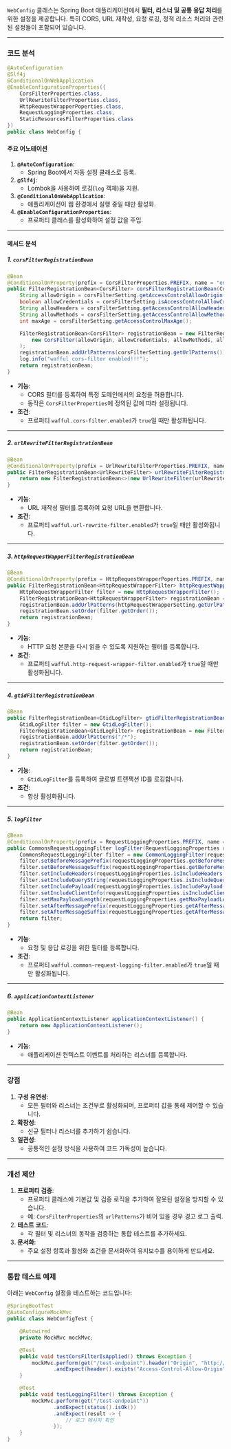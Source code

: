 `WebConfig` 클래스는 Spring Boot 애플리케이션에서 **필터, 리스너 및 공통 응답 처리**를 위한 설정을 제공합니다. 특히 CORS, URL 재작성, 요청 로깅, 정적 리소스 처리와 관련된 설정들이 포함되어 있습니다.

---

### **코드 분석**

```java
@AutoConfiguration
@Slf4j
@ConditionalOnWebApplication
@EnableConfigurationProperties({
    CorsFilterProperties.class,
    UrlRewriteFilterProperties.class,
    HttpRequestWrapperPoperties.class,
    RequestLoggingProperties.class,
    StaticResourcesFilterProperties.class
})
public class WebConfig {
```

#### 주요 어노테이션
1. **`@AutoConfiguration`**:
   - Spring Boot에서 자동 설정 클래스로 등록.
2. **`@Slf4j`**:
   - Lombok을 사용하여 로깅(`log` 객체)을 지원.
3. **`@ConditionalOnWebApplication`**:
   - 애플리케이션이 웹 환경에서 실행 중일 때만 활성화.
4. **`@EnableConfigurationProperties`**:
   - 프로퍼티 클래스를 활성화하여 설정 값을 주입.

---

#### **메서드 분석**

##### **1. `corsFilterRegistrationBean`**
```java
@Bean
@ConditionalOnProperty(prefix = CorsFilterProperties.PREFIX, name = "enabled", havingValue = "true")
public FilterRegistrationBean<CorsFilter> corsFilterRegistrationBean(CorsFilterProperties corsFilterSetting) {
    String allowOrigin = corsFilterSetting.getAccessControlAllowOrigin();
    boolean allowCredentials = corsFilterSetting.isAccessControlAllowCredentials();
    String allowHeaders = corsFilterSetting.getAccessControlAllowHeaders();
    String allowMethods = corsFilterSetting.getAccessControlAllowMethods();
    int maxAge = corsFilterSetting.getAccessControlMaxAge();

    FilterRegistrationBean<CorsFilter> registrationBean = new FilterRegistrationBean<>(
        new CorsFilter(allowOrigin, allowCredentials, allowMethods, allowHeaders, maxAge)
    );
    registrationBean.addUrlPatterns(corsFilterSetting.getUrlPatterns());
    log.info("wafful cors-filter enabled!!!");
    return registrationBean;
}
```

- **기능**:
  - CORS 필터를 등록하여 특정 도메인에서의 요청을 허용합니다.
  - 동작은 `CorsFilterProperties`에 정의된 값에 따라 설정됩니다.
- **조건**:
  - 프로퍼티 `wafful.cors-filter.enabled`가 `true`일 때만 활성화됩니다.

---

##### **2. `urlRewriteFilterRegistrationBean`**
```java
@Bean
@ConditionalOnProperty(prefix = UrlRewriteFilterProperties.PREFIX, name = "enabled", havingValue = "true")
public FilterRegistrationBean<UrlRewriteFilter> urlRewriteFilterRegistrationBean(UrlRewriteFilterProperties urlRewriteFilterSetting) {
    return new FilterRegistrationBean<>(new UrlRewriteFilter(urlRewriteFilterSetting));
}
```

- **기능**:
  - URL 재작성 필터를 등록하여 요청 URL을 변환합니다.
- **조건**:
  - 프로퍼티 `wafful.url-rewrite-filter.enabled`가 `true`일 때만 활성화됩니다.

---

##### **3. `httpRequestWapperFilterRegistrationBean`**
```java
@Bean
@ConditionalOnProperty(prefix = HttpRequestWrapperPoperties.PREFIX, name = "enabled", havingValue = "true")
public FilterRegistrationBean<HttpRequestWrapperFilter> httpRequestWapperFilterRegistrationBean(HttpRequestWrapperPoperties httpRequestWrapperSetting) {
    HttpRequestWrapperFilter filter = new HttpRequestWrapperFilter();
    FilterRegistrationBean<HttpRequestWrapperFilter> registrationBean = new FilterRegistrationBean<>(filter);
    registrationBean.addUrlPatterns(httpRequestWrapperSetting.getUrlPatterns());
    registrationBean.setOrder(filter.getOrder());
    return registrationBean;
}
```

- **기능**:
  - HTTP 요청 본문을 다시 읽을 수 있도록 지원하는 필터를 등록합니다.
- **조건**:
  - 프로퍼티 `wafful.http-request-wrapper-filter.enabled`가 `true`일 때만 활성화됩니다.

---

##### **4. `gtidFilterRegistrationBean`**
```java
@Bean
public FilterRegistrationBean<GtidLogFilter> gtidFilterRegistrationBean() {
    GtidLogFilter filter = new GtidLogFilter();
    FilterRegistrationBean<GtidLogFilter> registrationBean = new FilterRegistrationBean<>(filter);
    registrationBean.addUrlPatterns("/*");
    registrationBean.setOrder(filter.getOrder());
    return registrationBean;
}
```

- **기능**:
  - `GtidLogFilter`를 등록하여 글로벌 트랜잭션 ID를 로깅합니다.
- **조건**:
  - 항상 활성화됩니다.

---

##### **5. `logFilter`**
```java
@Bean
@ConditionalOnProperty(prefix = RequestLoggingProperties.PREFIX, name = "enabled", havingValue = "true")
public CommonsRequestLoggingFilter logFilter(RequestLoggingProperties requestLoggingProperties) {
    CommonsRequestLoggingFilter filter = new CommonLoggingFilter(requestLoggingProperties);
    filter.setBeforeMessagePrefix(requestLoggingProperties.getBeforeMessagePrefix());
    filter.setBeforeMessageSuffix(requestLoggingProperties.getBeforeMessageSuffix());
    filter.setIncludeHeaders(requestLoggingProperties.isIncludeHeaders());
    filter.setIncludeQueryString(requestLoggingProperties.isIncludeQueryString());
    filter.setIncludePayload(requestLoggingProperties.isIncludePayload());
    filter.setIncludeClientInfo(requestLoggingProperties.isIncludeClientInfo());
    filter.setMaxPayloadLength(requestLoggingProperties.getMaxPayloadLength());
    filter.setAfterMessagePrefix(requestLoggingProperties.getAfterMessagePrefix());
    filter.setAfterMessageSuffix(requestLoggingProperties.getAfterMessageSuffix());
    return filter;
}
```

- **기능**:
  - 요청 및 응답 로깅을 위한 필터를 등록합니다.
- **조건**:
  - 프로퍼티 `wafful.common-request-logging-filter.enabled`가 `true`일 때만 활성화됩니다.

---

##### **6. `applicationContextListener`**
```java
@Bean
public ApplicationContextListener applicationContextListener() {
    return new ApplicationContextListener();
}
```

- **기능**:
  - 애플리케이션 컨텍스트 이벤트를 처리하는 리스너를 등록합니다.

---

### **강점**
1. **구성 유연성**:
   - 모든 필터와 리스너는 조건부로 활성화되며, 프로퍼티 값을 통해 제어할 수 있습니다.
2. **확장성**:
   - 신규 필터나 리스너를 추가하기 쉽습니다.
3. **일관성**:
   - 공통적인 설정 방식을 사용하여 코드 가독성이 높습니다.

---

### **개선 제안**
1. **프로퍼티 검증**:
   - 프로퍼티 클래스에 기본값 및 검증 로직을 추가하여 잘못된 설정을 방지할 수 있습니다.
   - 예: `CorsFilterProperties`의 `urlPatterns`가 비어 있을 경우 경고 로그 출력.
2. **테스트 코드**:
   - 각 필터 및 리스너의 동작을 검증하는 통합 테스트를 추가하세요.
3. **문서화**:
   - 주요 설정 항목과 활성화 조건을 문서화하여 유지보수를 용이하게 만드세요.

---

### **통합 테스트 예제**
아래는 `WebConfig` 설정을 테스트하는 코드입니다:

```java
@SpringBootTest
@AutoConfigureMockMvc
public class WebConfigTest {

    @Autowired
    private MockMvc mockMvc;

    @Test
    public void testCorsFilterIsApplied() throws Exception {
        mockMvc.perform(get("/test-endpoint").header("Origin", "http://example.com"))
               .andExpect(header().exists("Access-Control-Allow-Origin"));
    }

    @Test
    public void testLoggingFilter() throws Exception {
        mockMvc.perform(get("/test-endpoint"))
               .andExpect(status().isOk())
               .andExpect(result -> {
                   // 로그 메시지 확인
               });
    }
}
```
